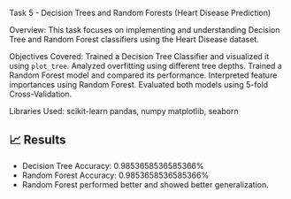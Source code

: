 Task 5 - Decision Trees and Random Forests (Heart Disease Prediction)

Overview: This task focuses on implementing and understanding Decision Tree and Random Forest classifiers using the Heart Disease dataset.

Objectives Covered:
Trained a Decision Tree Classifier and visualized it using `plot_tree`.
Analyzed overfitting using different tree depths.
Trained a Random Forest model and compared its performance.
Interpreted feature importances using Random Forest.
Evaluated both models using 5-fold Cross-Validation.

Libraries Used:
scikit-learn
pandas, numpy
matplotlib, seaborn

## 📈 Results
- Decision Tree Accuracy: 0.9853658536585366%
- Random Forest Accuracy: 0.9853658536585366%
- Random Forest performed better and showed better generalization.